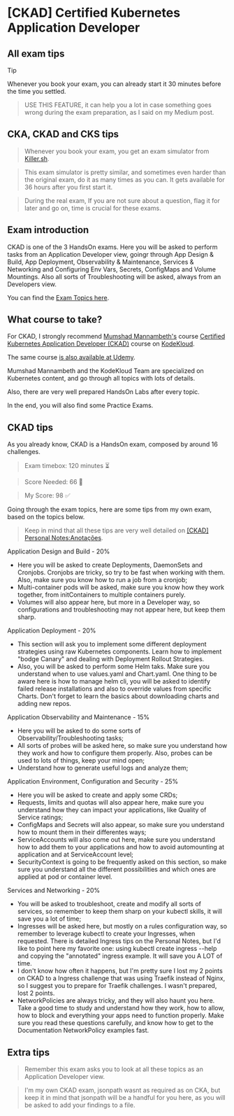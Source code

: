 # [CKAD] Certified Kubernetes Application Developer

## All exam tips
> [!TIP] 
> Whenever you book your exam, you can already start it 30 minutes before the time you settled.

> USE THIS FEATURE, it can help you a lot in case something goes wrong during the exam preparation, as I said on my Medium post.

## CKA, CKAD and CKS tips
> Whenever you book your exam, you get an exam simulator from [Killer.sh](https://killer.sh/). 

>This  exam simulator is pretty similar, and sometimes even harder than the original exam, do it as many times as you can. It gets available for 36 hours after you first start it.

> During the real exam, If you are not sure about a question, flag it for later and go on, time is crucial for these exams.

## Exam introduction

CKAD is one of the 3 HandsOn exams. Here you will be asked to perform tasks from an Application Developer view, goingr through App Design & Build, App Deployment, Observability & Maintenance, Services & Networking and Configuring Env Vars, Secrets, ConfigMaps and Volume Mountings. Also all sorts of Troubleshooting will be asked, always from an Developers view.

You can find the [Exam Topics here](https://training.linuxfoundation.org/certification/certified-kubernetes-application-developer-ckad/).

## What course to take?
For CKAD, I strongly recommend [Mumshad Mannambeth's](https://www.linkedin.com/in/mmumshad/) course  [Certified Kubernetes Application Developer (CKAD)](https://learn.kodekloud.com/user/courses/certified-kubernetes-application-developer-ckad) course on [KodeKloud](https://learn.kodekloud.com/).

The same course [is also available at Udemy](https://www.udemy.com/course/certified-kubernetes-application-developer).

Mumshad Mannambeth and the KodeKloud Team are specialized on Kubernetes content, and go through all topics with lots of details.

Also, there are very well prepared HandsOn Labs after every topic.

In the end, you will also find some Practice Exams.

## CKAD tips
As you already know, CKAD is a HandsOn exam, composed by around 16 challenges.

>Exam timebox: 120 minutes ⏳

>Score Needed: 66 🎯

>My Score: 98 ✅

Going through the exam topics, here are some tips from my own exam, based on the topics below. 

>Keep in mind that all these tips are very well detailed on [[CKAD] Personal Notes:Anotações](./[CKAD]%20Personal%20notes:Anotações.pdf).

Application Design and Build - 20%
* Here you will be asked to create Deployments, DaemonSets and Cronjobs. Cronjobs are tricky, so try to be fast when working with them. Also, make sure you know how to run a job from a cronjob;
* Multi-container pods will be asked, make sure you know how they work together, from initContainers to multiple containers purely.
* Volumes will also appear here, but more in a Developer way, so configurations and troubleshooting may not appear here, but keep them sharp.

Application Deployment - 20%
* This section will ask you to implement some different deployment strategies using raw Kubernetes components. Learn how to implement "bodge Canary" and dealing with Deployment Rollout Strategies.
* Also, you will be asked to perform some Helm taks. Make sure you understand when to use values.yaml and Chart.yaml. One thing to be aware here is how to manage helm cli, you will be asked to identify failed release installations and also to override values from specific Charts. Don't forget to learn the basics about downloading charts and adding new repos.

Application Observability and Maintenance - 15%
* Here you will be asked to do some sorts of Observability/Troubleshooting tasks;
* All sorts of probes will be asked here, so make sure you understand how they work and how to configure them properly. Also, probes can be used to lots of things, keep your mind open;
* Understand how to generate useful logs and analyze them;

Application Environment, Configuration and Security - 25%
* Here you will be asked to create and apply some CRDs;
* Requests, limits and quotas will also appear here, make sure you understand how they can impact your applications, like Quality of Service ratings;
* ConfigMaps and Secrets will also appear, so make sure you understand how to mount them in their differentes ways;
* ServiceAccounts will also come out here, make sure you understand how to add them to your applications and how to avoid automounting at application and at ServiceAccount level;
* SecurityContext is going to be frequently asked on this section, so make sure you understand all the different possibilities and which ones are applied at pod or container level.

Services and Networking - 20%
* You will be asked to troubleshoot, create and modify all sorts of services, so remember to keep them sharp on your kubectl skills, it will save you a lot of time;
* Ingresses will be asked here, but mostly on a rules configuration way, so remember to leverage kubectl to create your Ingresses, when requested. There is detailed Ingress tips on the Personal Notes, but I'd like to point here my favorite one: using kubectl create ingress --help and copying the "annotated" ingress example. It will save you A LOT of time.
* I don't know how often it happens, but I'm pretty sure I lost my 2 points on CKAD to a Ingress challenge that was using Traefik instead of Nginx, so I suggest you to prepare for Traefik challenges. I wasn't prepared, lost 2 points.
* NetworkPolicies are always tricky, and they will also haunt you here. Take a good time to study and understand how they work, how to allow, how to block and everything your apps need to function properly. Make sure you read these questions carefully, and know how to get to the Documentation NetworkPolicy examples fast.

## Extra tips

> Remember this exam asks you to look at all these topics as an Application Developer view.

> I'm my own CKAD exam, jsonpath wasnt as required as on CKA, but keep it in mind that jsonpath will be a handful for you here, as you will be asked to add your findings to a file.